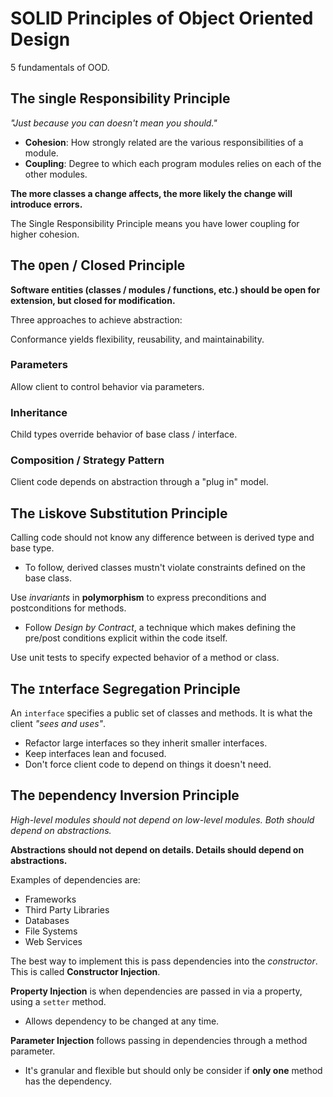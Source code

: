 # SOLID Principles of Object Oriented Design

5 fundamentals of OOD.

## The `S`ingle Responsibility Principle

_"Just because you can doesn't mean you should."_

- **Cohesion**: How strongly related are the various responsibilities of a module.
- **Coupling**: Degree to which each program modules relies on each of the other modules.

**The more classes a change affects, the more likely the change will introduce errors.**

The Single Responsibility Principle means you have lower coupling for higher cohesion.

## The `O`pen / Closed Principle

**Software entities (classes / modules / functions, etc.) should be open for extension, but closed for modification.**

Three approaches to achieve abstraction:

Conformance yields flexibility, reusability, and maintainability.

### Parameters

Allow client to control behavior via parameters.

### Inheritance

Child types override behavior of base class / interface.

### Composition / Strategy Pattern

Client code depends on abstraction through a "plug in" model.

## The `L`iskove Substitution Principle

Calling code should not know any difference between is derived type and base type.

- To follow, derived classes mustn't violate constraints defined on the base class.

Use _invariants_ in **polymorphism** to express preconditions and postconditions for methods.

- Follow _Design by Contract_, a technique which makes defining the pre/post conditions explicit within the code itself.

Use unit tests to specify expected behavior of a method or class.

## The `I`nterface Segregation Principle

An `interface` specifies a public set of classes and methods. It is what the client _"sees and uses"_.

- Refactor large interfaces so they inherit smaller interfaces.
- Keep interfaces lean and focused.
- Don't force client code to depend on things it doesn't need.

## The `D`ependency Inversion Principle

_High-level modules should not depend on low-level modules. Both should depend on abstractions._

**Abstractions should not depend on details. Details should depend on abstractions.**

Examples of dependencies are:

- Frameworks
- Third Party Libraries
- Databases
- File Systems
- Web Services

The best way to implement this is pass dependencies into the _constructor_. This is called **Constructor Injection**.

**Property Injection** is when dependencies are passed in via a property, using a `setter` method.

- Allows dependency to be changed at any time.

**Parameter Injection** follows passing in dependencies through a method parameter.

- It's granular and flexible but should only be consider if **only one** method has the dependency.

